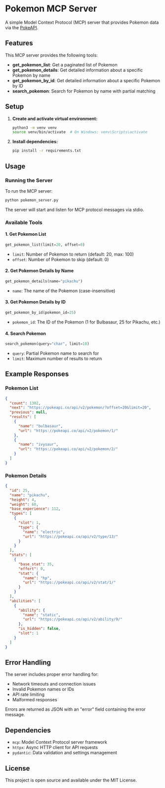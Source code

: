# Pokemon MCP Server

A simple Model Context Protocol (MCP) server that provides Pokemon data via the [PokeAPI](https://pokeapi.co/).

## Features

This MCP server provides the following tools:

- **get_pokemon_list**: Get a paginated list of Pokemon
- **get_pokemon_details**: Get detailed information about a specific Pokemon by name
- **get_pokemon_by_id**: Get detailed information about a specific Pokemon by ID
- **search_pokemon**: Search for Pokemon by name with partial matching

## Setup

1. **Create and activate virtual environment:**
   ```bash
   python3 -m venv venv
   source venv/bin/activate  # On Windows: venv\Scripts\activate
   ```

2. **Install dependencies:**
   ```bash
   pip install -r requirements.txt
   ```

## Usage

### Running the Server

To run the MCP server:

```bash
python pokemon_server.py
```

The server will start and listen for MCP protocol messages via stdio.

### Available Tools

#### 1. Get Pokemon List
```python
get_pokemon_list(limit=20, offset=0)
```
- `limit`: Number of Pokemon to return (default: 20, max: 100)
- `offset`: Number of Pokemon to skip (default: 0)

#### 2. Get Pokemon Details by Name
```python
get_pokemon_details(name="pikachu")
```
- `name`: The name of the Pokemon (case-insensitive)

#### 3. Get Pokemon Details by ID
```python
get_pokemon_by_id(pokemon_id=25)
```
- `pokemon_id`: The ID of the Pokemon (1 for Bulbasaur, 25 for Pikachu, etc.)

#### 4. Search Pokemon
```python
search_pokemon(query="char", limit=10)
```
- `query`: Partial Pokemon name to search for
- `limit`: Maximum number of results to return

## Example Responses

### Pokemon List
```json
{
  "count": 1302,
  "next": "https://pokeapi.co/api/v2/pokemon/?offset=20&limit=20",
  "previous": null,
  "results": [
    {
      "name": "bulbasaur",
      "url": "https://pokeapi.co/api/v2/pokemon/1/"
    },
    {
      "name": "ivysaur", 
      "url": "https://pokeapi.co/api/v2/pokemon/2/"
    }
  ]
}
```

### Pokemon Details
```json
{
  "id": 25,
  "name": "pikachu",
  "height": 4,
  "weight": 60,
  "base_experience": 112,
  "types": [
    {
      "slot": 1,
      "type": {
        "name": "electric",
        "url": "https://pokeapi.co/api/v2/type/13/"
      }
    }
  ],
  "stats": [
    {
      "base_stat": 35,
      "effort": 0,
      "stat": {
        "name": "hp",
        "url": "https://pokeapi.co/api/v2/stat/1/"
      }
    }
  ],
  "abilities": [
    {
      "ability": {
        "name": "static",
        "url": "https://pokeapi.co/api/v2/ability/9/"
      },
      "is_hidden": false,
      "slot": 1
    }
  ]
}
```

## Error Handling

The server includes proper error handling for:
- Network timeouts and connection issues
- Invalid Pokemon names or IDs
- API rate limiting
- Malformed responses

Errors are returned as JSON with an "error" field containing the error message.

## Dependencies

- `mcp`: Model Context Protocol server framework
- `httpx`: Async HTTP client for API requests
- `pydantic`: Data validation and settings management

## License

This project is open source and available under the MIT License.
